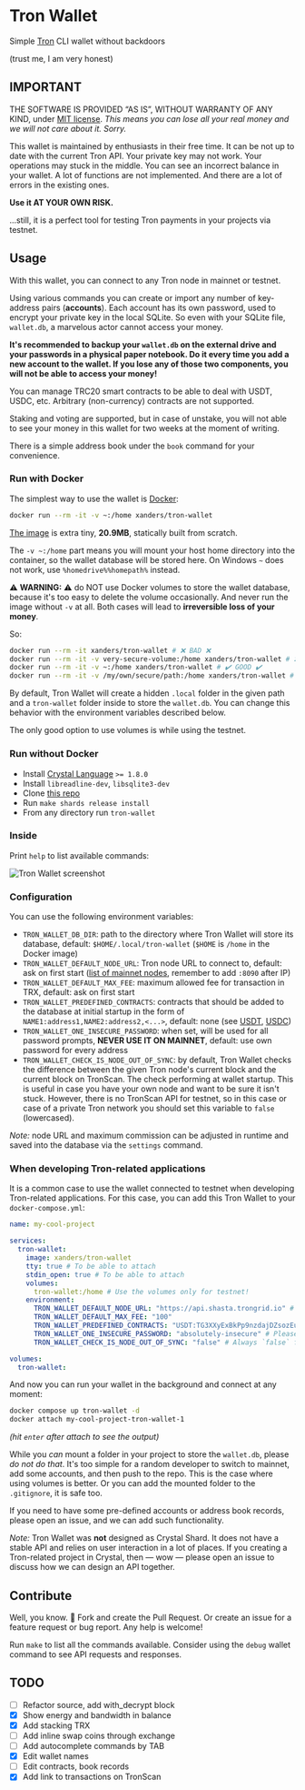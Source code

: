 # Tron Wallet

Simple [Tron](https://tron.network/) CLI wallet without backdoors

(trust me, I am very honest)

## IMPORTANT

THE SOFTWARE IS PROVIDED “AS IS”, WITHOUT WARRANTY OF ANY KIND,
under [MIT license](LICENSE.txt).
*This means you can lose all your real money and we will not care about it.
Sorry.*

This wallet is maintained by enthusiasts in their free time.
It can be not up to date with the current Tron API.
Your private key may not work.
Your operations may stuck in the middle.
You can see an incorrect balance in your wallet.
A lot of functions are not implemented.
And there are a lot of errors in the existing ones.

**Use it AT YOUR OWN RISK.**

...still, it is a perfect tool for testing Tron payments
in your projects via testnet.

## Usage

With this wallet, you can connect to any Tron node in mainnet or testnet.

Using various commands you can create or import any number
of key-address pairs (**accounts**). Each account has its own password,
used to encrypt your private key in the local SQLite.
So even with your SQLite file, `wallet.db`, a marvelous actor cannot access your money.

**It's recommended to backup your `wallet.db` on the external drive
and your passwords in a physical paper notebook. Do it every time you add
a new account to the wallet. If you lose any of those two components,
you will not be able to access your money!**

You can manage TRC20 smart contracts to be able to deal with USDT, USDC, etc.
Arbitrary (non-currency) contracts are not supported.

Staking and voting are supported, but in case of unstake, you will not able
to see your money in this wallet for two weeks at the moment of writing.

There is a simple address book under the `book` command for your convenience.

### Run with Docker

The simplest way to use the wallet is [Docker](https://www.docker.com/products/docker-desktop/):

```bash
docker run --rm -it -v ~:/home xanders/tron-wallet
```

[The image](https://hub.docker.com/repository/docker/xanders/tron-wallet) is extra tiny, **20.9MB**, statically built from scratch.

The `-v ~:/home` part means you will mount your host home directory
into the container, so the wallet database will be stored here.
On Windows `~` does not work, use `%homedrive%%homepath%` instead.

⚠️ **WARNING:** ⚠️ do NOT use Docker volumes to store the wallet database,
because it's too easy to delete the volume occasionally.
And never run the image without `-v` at all. Both cases will lead to
**irreversible loss of your money**.

So:

```bash
docker run --rm -it xanders/tron-wallet # ❌ BAD ❌
docker run --rm -it -v very-secure-volume:/home xanders/tron-wallet # ❌ BAD ❌
docker run --rm -it -v ~:/home xanders/tron-wallet # ✔️ GOOD ✔️
docker run --rm -it -v /my/own/secure/path:/home xanders/tron-wallet # 🔐 BEST 🔐
```

By default, Tron Wallet will create a hidden `.local` folder
in the given path and a `tron-wallet` folder inside to store the `wallet.db`.
You can change this behavior with the environment variables described below.

The only good option to use volumes is while using the testnet.

### Run without Docker

* Install [Crystal Language](https://crystal-lang.org/) `>= 1.8.0`
* Install `libreadline-dev`, `libsqlite3-dev`
* Clone [this repo](https://github.com/Xanders/tron-wallet)
* Run `make shards release install`
* From any directory run `tron-wallet`

### Inside

Print `help` to list available commands:

![Tron Wallet screenshot](screenshot.png)

### Configuration

You can use the following environment variables:

* `TRON_WALLET_DB_DIR`: path to the directory where Tron Wallet will store its database, default: `$HOME/.local/tron-wallet` (`$HOME` is `/home` in the Docker image)
* `TRON_WALLET_DEFAULT_NODE_URL`: Tron node URL to connect to, default: ask on first start ([list of mainnet nodes](https://tronprotocol.github.io/documentation-en/developers/official-public-nodes/), remember to add `:8090` after IP)
* `TRON_WALLET_DEFAULT_MAX_FEE`: maximum allowed fee for transaction in TRX, default: ask on first start
* `TRON_WALLET_PREDEFINED_CONTRACTS`: contracts that should be added to the database at initial startup in the form of `NAME1:address1,NAME2:address2,<...>`, default: none (see [USDT](https://tron.network/usdt), [USDC](https://tron.network/usdc))
* `TRON_WALLET_ONE_INSECURE_PASSWORD`: when set, will be used for all password prompts, **NEVER USE IT ON MAINNET**, default: use own password for every address
* `TRON_WALLET_CHECK_IS_NODE_OUT_OF_SYNC`: by default, Tron Wallet checks the difference between the given Tron node's current block and the current block on TronScan. The check performing at wallet startup. This is useful in case you have your own node and want to be sure it isn't stuck. However, there is no TronScan API for testnet, so in this case or case of a private Tron network you should set this variable to `false` (lowercased).

*Note:* node URL and maximum commission can be adjusted in runtime
and saved into the database via the `settings` command.

### When developing Tron-related applications

It is a common case to use the wallet connected to testnet
when developing Tron-related applications. For this case,
you can add this Tron Wallet to your `docker-compose.yml`:

```yaml
name: my-cool-project

services:
  tron-wallet:
    image: xanders/tron-wallet
    tty: true # To be able to attach
    stdin_open: true # To be able to attach
    volumes:
      tron-wallet:/home # Use the volumes only for testnet!
    environment:
      TRON_WALLET_DEFAULT_NODE_URL: "https://api.shasta.trongrid.io" # See https://www.trongrid.io/shasta
      TRON_WALLET_DEFAULT_MAX_FEE: "100"
      TRON_WALLET_PREDEFINED_CONTRACTS: "USDT:TG3XXyExBkPp9nzdajDZsozEu4BkaSJozs" # This is Shasta testnet USDT address, NOT mainnet
      TRON_WALLET_ONE_INSECURE_PASSWORD: "absolutely-insecure" # Please change to another insecure phrase
      TRON_WALLET_CHECK_IS_NODE_OUT_OF_SYNC: "false" # Always `false` for testnet or private network

volumes:
  tron-wallet:
```

And now you can run your wallet in the background and connect at any moment:

```bash
docker compose up tron-wallet -d
docker attach my-cool-project-tron-wallet-1
```

*(hit `enter` after attach to see the output)*

While you *can* mount a folder in your project to store the `wallet.db`,
please *do not do that*. It's too simple for a random developer
to switch to mainnet, add some accounts, and then push to the repo.
This is the case where using volumes is better. Or you can add
the mounted folder to the `.gitignore`, it is safe too.

If you need to have some pre-defined accounts or address book records,
please open an issue, and we can add such functionality.

*Note:* Tron Wallet was **not** designed as Crystal Shard. It does not
have a stable API and relies on user interaction in a lot of places.
If you creating a Tron-related project in Crystal, then — wow — please
open an issue to discuss how we can design an API together.

## Contribute

Well, you know. 🍴 Fork and create the Pull Request.
Or create an issue for a feature request or bug report.
Any help is welcome!

Run `make` to list all the commands available.
Consider using the `debug` wallet command to see API requests and responses.

## TODO

- [ ] Refactor source, add with_decrypt block
- [x] Show energy and bandwidth in balance
- [x] Add stacking TRX
- [ ] Add inline swap coins through exchange
- [ ] Add autocomplete commands by TAB
- [x] Edit wallet names
- [ ] Edit contracts, book records
- [x] Add link to transactions on TronScan